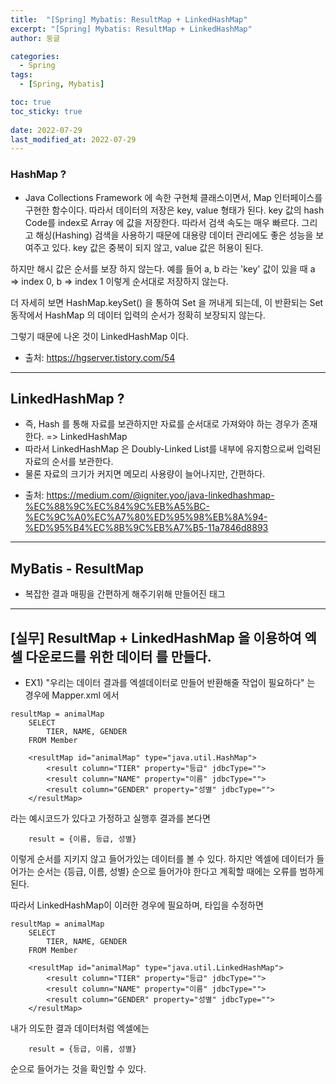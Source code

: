 ```yaml
---
title:  "[Spring] Mybatis: ResultMap + LinkedHashMap"
excerpt: "[Spring] Mybatis: ResultMap + LinkedHashMap"
author: 둥글

categories:
  - Spring
tags:
  - [Spring, Mybatis]

toc: true
toc_sticky: true
 
date: 2022-07-29
last_modified_at: 2022-07-29
---
```


### HashMap ?
- Java Collections Framework 에 속한 구현체 클래스이면서, Map 인터페이스를 구현한 함수이다.
따라서 데이터의 저장은 key, value 형태가 된다. key 값의 hash Code를 index로 Array 에 값을 저장한다.
따라서 검색 속도는 매우 빠르다.
그리고 해싱(Hashing) 검색을 사용하기 때문에 대용량 데이터 관리에도 좋은 성능을 보여주고 있다.
key 값은 중복이 되지 않고, value 값은 허용이 된다.

하지만 해시 값은 순서를 보장 하지 않는다. 예를 들어 a, b 라는 'key' 값이 있을 때
a => index 0, b => index 1 이렇게 순서대로 저장하지 않는다.

더 자세히 보면 HashMap.keySet() 을 통하여 Set 을 꺼내게 되는데, 이 반환되는 Set 동작에서
HashMap 의 데이터 입력의 순서가 정확히 보장되지 않는다.

그렇기 때문에 나온 것이 LinkedHashMap 이다.

* 출처: https://hgserver.tistory.com/54
---
## LinkedHashMap ?
- 즉, Hash 를 통해 자료를 보관하지만 자료를 순서대로 가져와야 하는 경우가 존재한다. => LinkedHashMap
- 따라서 LinkedHashMap 은 Doubly-Linked List를 내부에 유지함으로써 입력된 자료의 순서를 보관한다.
- 물론 자료의 크기가 커지면 메모리 사용량이 늘어나지만, 간편하다.

* 출처: https://medium.com/@igniter.yoo/java-linkedhashmap-%EC%88%9C%EC%84%9C%EB%A5%BC-%EC%9C%A0%EC%A7%80%ED%95%98%EB%8A%94-%ED%95%B4%EC%8B%9C%EB%A7%B5-11a7846d8893

---

## MyBatis - ResultMap
- 복잡한 결과 매핑을 간편하게 해주기위해 만들어진 태그

---
## [실무] ResultMap + LinkedHashMap 을 이용하여 엑셀 다운로드를 위한 데이터 를 만들다.

- EX1) "우리는 데이터 결과를 엑셀데이터로 만들어 반환해줄 작업이 필요하다" 는 경우에
Mapper.xml 에서 

```
resultMap = animalMap
    SELECT
        TIER, NAME, GENDER
    FROM Member

    <resultMap id="animalMap" type="java.util.HashMap">
        <result column="TIER" property="등급" jdbcType="">
        <result column="NAME" property="이름" jdbcType="">
        <result column="GENDER" property="성별" jdbcType="">
    </resultMap>
```
라는 예시코드가 있다고 가정하고 실행후 결과를 본다면

```
    result = {이름, 등급, 성별} 
```
이렇게 순서를 지키지 않고 들어가있는 데이터를 볼 수 있다. 하지만 엑셀에 데이터가 들어가는 순서는
{등급, 이름, 성별} 순으로 들어가야 한다고 계획할 때에는 오류를 범하게 된다.

따라서 LinkedHashMap이 이러한 경우에 필요하며, 타입을 수정하면

```
resultMap = animalMap
    SELECT
        TIER, NAME, GENDER
    FROM Member

    <resultMap id="animalMap" type="java.util.LinkedHashMap">
        <result column="TIER" property="등급" jdbcType="">
        <result column="NAME" property="이름" jdbcType="">
        <result column="GENDER" property="성별" jdbcType="">
    </resultMap>
```

내가 의도한 결과 데이터처럼 엑셀에는
```
    result = {등급, 이름, 성별}
```
순으로 들어가는 것을 확인할 수 있다.




